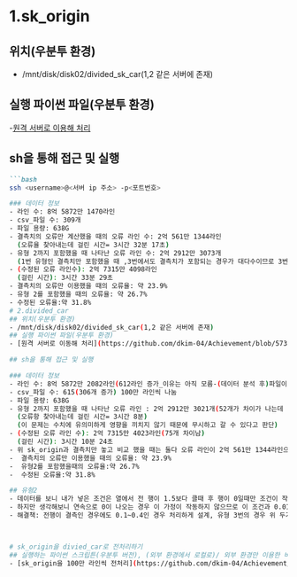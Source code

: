 # 1.sk_origin 
## 위치(우분투 환경)
- /mnt/disk/disk02/divided_sk_car(1,2 같은 서버에 존재)
## 실행 파이썬 파일(우분투 환경)
-[원격 서버로 이용해 처리](https://github.com/dkim-04/Achievement/blob/e4cf1a66e88a60053bd241e9ea7364be9d225b85/%EC%A0%84%EA%B8%B0%EC%B0%A8_%EB%8D%B0%EC%9D%B4%ED%84%B0/%EC%A0%84%EA%B8%B0%EC%B0%A8_%EB%8D%B0%EC%9D%B4%ED%84%B0_%EA%B5%AC%EC%84%B1/sk_origin/code/error_occured_sk_origin.py)

## sh을 통해 접근 및 실행
```markdown
```bash
ssh <username>@<서버 ip 주소> -p<포트번호>

### 데이터 정보
- 라인 수: 8억 5872만 1470라인
- csv_파일 수: 309개
- 파일 용량: 638G
- 결측치의 오류만 계산했을 때의 오류 라인 수: 2억 561만 1344라인
  (오류율 찾아내는데 걸린 시간= 3시간 32분 17초)
- 유형 2까지 포함했을 때 나타난 오류 라인 수: 2억 2912만 3073개
  (1번 유형인 결측치만 포함했을 때 ,3번에서도 결측치가 포함되는 경우가 대다수이므로 3번 유형도 포함되어 있다고 볼 수 있다.)
- (수정된 오류 라인수): 2억 7315만 4098라인
  (걸린 시간): 3시간 33분 29초
- 결측치의 오류만 이용했을 때의 오류율: 약 23.9%
- 유형 2를 포함했을 때의 오류율: 약 26.7%
- 수정된 오류율:약 31.8%
# 2.divided_car
## 위치(우분투 환경)
- /mnt/disk/disk02/divided_sk_car(1,2 같은 서버에 존재)
## 실행 파이썬 파일(우분투 환경)
- [원격 서버로 이동해 처리](https://github.com/dkim-04/Achievement/blob/5737ba8139280b7697f59e6c8fa652f8c1dc6126/%EC%A0%84%EA%B8%B0%EC%B0%A8_%EB%8D%B0%EC%9D%B4%ED%84%B0/%EC%A0%84%EA%B8%B0%EC%B0%A8_%EB%8D%B0%EC%9D%B4%ED%84%B0_%EA%B5%AC%EC%84%B1/sk_origin/code/error_occured_sk_divided.py)

## sh을 통해 접근 및 실행

### 데이터 정보
- 라인 수: 8억 5872만 2082라인(612라인 증가_이유는 아직 모름-(데이터 분석 후)파일이 306개 늘었는데 이로 인해 파일이 파일마다 끝항 첫항이 한 개씩 더 복제 되서 생긴 것)
- csv_파일 수: 615(306개 증가) 100만 라인씩 나눔
- 파일 용량: 638G  
- 유형 2까지 포함했을 때 나타난 오류 라인 : 2억 2912만 3021개(52개가 차이가 나는데 이는 100만 라인씩 나누면서 파일이 여러 개로 나눠지며 첫항을 제외하며 생기는 문제로 파악됨)
  (오류항 찾아내는데 걸린 시간= 3시간 8분)
  (이 문제는 수치에 유의미하게 영향을 끼치지 않기 때문에 무시하고 갈 수 있다고 판단)
- (수정된 오류 라인 수): 2억 7315만 4023라인(75개 차이남)
  (걸린 시간): 3시간 10분 24초
- 위 sk_origin과 결측치만 놓고 비교 했을 때는 둘다 오류 라인이 2억 561만 1344라인으로 똑같다(읽을 때 오류 발생 X)
-  결측치의 오류만 이용했을 때의 오류율: 약 23.9%
-  유형2를 포함했을때의 오류율:약 26.7%
-  수정된 오류율:약 31.8%

## 유형2
- 데이터를 보니 내가 넣은 조건은 열에서 전 행이 1.5보다 클때 후 행이 0일때만 조건이 작동한다
- 하지만 생각해보니 연속으로 0이 나오는 경우 이 가정이 작동하지 않으므로 이 조건과 0.01~0.03이 될 때도 있으니 이 조건을 어떻게 넣을지에 대해 고민해 적용해야 함
- 해결책: 전행이 결측인 경우에도 0.1~0.4인 경우 처리하게 설계, 유형 3번의 경우 위 두가지 조건이 만족되지 않을 때 soc를 봐야 하기 때문에 데이터를 차종별로 전처리 후 오류를 찾아야 함



# sk_origin을 divied_car로 전처리하기
## 실행하는 파이썬 스크립튼(우분투 버전), (외부 환경에서 로컬로)/ 외부 환경만 이용한 버전은 만드는 중
- [sk_origin을 100만 라인씩 전처리](https://github.com/dkim-04/Achievement/blob/3b961503e731cbc400c5178d289efc1cff657017/%EC%A0%84%EA%B8%B0%EC%B0%A8_%EB%8D%B0%EC%9D%B4%ED%84%B0/%EC%A0%84%EA%B8%B0%EC%B0%A8_%EB%8D%B0%EC%9D%B4%ED%84%B0_%EA%B5%AC%EC%84%B1/sk_origin/code/division_large_file_sk.py)
